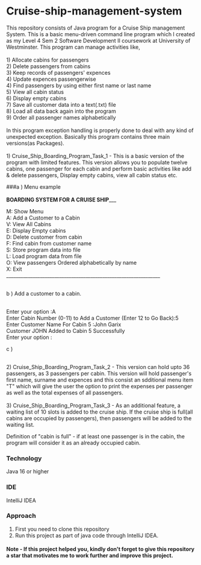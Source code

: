 # Cruise-ship-management-system
This repository consists of Java program for a Cruise Ship management System. This is a basic menu-driven command line program which I created as my Level 4 Sem 2 Software Development II coursework at University of Westminster. This program can manage activities like,<br>
<br> 1) Allocate cabins for passengers 
<br> 2) Delete passengers from cabins 
<br> 3) Keep records of passengers' expences
<br> 4) Update expences passengerwise
<br> 4) Find passengers by using either first name or last name
<br> 5) View all cabin status
<br> 6) Display empty cabins
<br> 7) Save all customer data into a text(.txt) file
<br> 8) Load all data back again into the program
<br> 9) Order all passenger names alphabetically
<br><br>
In this program exception handling is properly done to deal with any kind of unexpected exception. Basically this program contains three main versions(as Packages).<br>
<br> 1) Cruise_Ship_Boarding_Program_Task_1 - This is a basic version of the program with limited features. This version allows you to populate twelve cabins, one passenger for each cabin and perform basic activities like add & delete passengers, Display empty cabins, view all cabin status etc.<br>

###a ) Menu example<br><br>
______________BOARDING SYSTEM FOR A CRUISE SHIP_________________<br>

M: Show Menu<br>
A: Add a Customer to a Cabin<br>
V: View All Cabins<br>
E: Display Empty cabins<br>
D: Delete customer from cabin<br>
F: Find cabin from customer name<br>
S: Store program data into file<br>
L: Load program data from file<br>
O: View passengers Ordered alphabetically by name<br>
X: Exit<br>
________________________________________________________________<br><br>

b ) Add a customer to a cabin.<br><br>

Enter your option :A<br>
Enter Cabin Number (0-11) to Add a Customer (Enter 12 to Go Back):5<br>
Enter Customer Name For Cabin 5 :John Garix<br>
Customer JOHN Added to Cabin 5 Successfully<br>
Enter your option :<br>

c )

<br> 2) Cruise_Ship_Boarding_Program_Task_2 - This version can hold upto 36 passengers, as 3 passengers per cabin. This version will hold passenger's first name, surname and expences and this consist an sdditional menu item "T" which will give the user the option to print the expenses per passenger as well as the total expenses of all passengers.<br>
<br> 3) Cruise_Ship_Boarding_Program_Task_3 - As an additional feature, a waiting list of 10 slots is added to the cruise ship. If the cruise ship is full(all cabins are occupied by passengers), then passengers will be added to the waiting list.

Definition of "cabin is full" - if at least one passenger is in the cabin, the program will consider it as an already occupied cabin.<br>

### Technology
Java 16 or higher

### IDE 
IntelliJ IDEA

### Approach

1) First you need to clone this repository
2) Run this project as part of java code through IntelliJ IDEA.

#### Note - If this project helped you, kindly don't forget to give this repository a star that motivates me to work further and improve this project.


